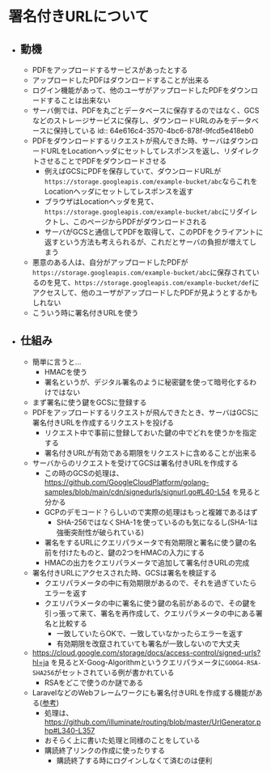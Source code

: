 # 署名付きURLについて
- ## 動機
	- PDFをアップロードするサービスがあったとする
	- アップロードしたPDFはダウンロードすることが出来る
	- ログイン機能があって、他のユーザがアップロードしたPDFをダウンロードすることは出来ない
	- サーバ側では、PDFを丸ごとデータベースに保存するのではなく、GCSなどのストレージサービスに保存し、ダウンロードURLのみをデータベースに保持している
	  id:: 64e616c4-3570-4bc6-878f-9fcd5e418eb0
	- PDFをダウンロードするリクエストが飛んできた時、サーバはダウンロードURLをLocationヘッダにセットしてレスポンスを返し、リダイレクトさせることでPDFをダウンロードさせる
		- 例えばGCSにPDFを保存していて、ダウンロードURLが`https://storage.googleapis.com/example-bucket/abc`ならこれをLocationヘッダにセットしてレスポンスを返す
		- ブラウザはLocationヘッダを見て、`https://storage.googleapis.com/example-bucket/abc`にリダイレクトし、このページからPDFがダウンロードされる
		- サーバがGCSと通信してPDFを取得して、このPDFをクライアントに返すという方法も考えられるが、これだとサーバの負担が増えてしまう
	- 悪意のある人は、自分がアップロードしたPDFが`https://storage.googleapis.com/example-bucket/abc`に保存されているのを見て、`https://storage.googleapis.com/example-bucket/def`にアクセスして、他のユーザがアップロードしたPDFが見ようとするかもしれない
	- こういう時に署名付きURLを使う
- ## 仕組み
	- 簡単に言うと...
		- HMACを使う
		- 署名というが、デジタル署名のように秘密鍵を使って暗号化するわけではない
	- まず署名に使う鍵をGCSに登録する
	- PDFをアップロードするリクエストが飛んできたとき、サーバはGCSに署名付きURLを作成するリクエストを投げる
		- リクエスト中で事前に登録しておいた鍵の中でどれを使うかを指定する
		- 署名付きURLが有効である期限をリクエストに含めることが出来る
	- サーバからのリクエストを受けてGCSは署名付きURLを作成する
		- この時のGCSの処理は、 https://github.com/GoogleCloudPlatform/golang-samples/blob/main/cdn/signedurls/signurl.go#L40-L54 を見ると分かる
		- GCPのデモコード？らしいので実際の処理はもっと複雑であるはず
			- SHA-256ではなくSHA-1を使っているのも気になるし(SHA-1は強衝突耐性が破られている)
		- 署名をするURLにクエリパラメータで有効期限と署名に使う鍵の名前を付けたものと、鍵の2つをHMACの入力にする
		- HMACの出力をクエリパラメータで追加して署名付きURLの完成
	- 署名付きURLにアクセスされた時、GCSは署名を検証する
		- クエリパラメータの中に有効期限があるので、それを過ぎていたらエラーを返す
		- クエリパラメータの中に署名に使う鍵の名前があるので、その鍵を引っ張って来て、署名を再作成して、クエリパラメータの中にある署名と比較する
			- 一致していたらOKで、一致していなかったらエラーを返す
			- 有効期限を改竄されていても署名が一致しないので大丈夫
	- https://cloud.google.com/storage/docs/access-control/signed-urls?hl=ja を見るとX-Goog-Algorithmというクエリパラメータに`GOOG4-RSA-SHA256`がセットされている例が書かれている
		- RSAをどこで使うのか謎である
	- LaravelなどのWebフレームワークにも署名付きURLを作成する機能がある([参考](https://readouble.com/laravel/9.x/ja/urls.html))
		- 処理は、 https://github.com/illuminate/routing/blob/master/UrlGenerator.php#L340-L357
		- おそらく上に書いた処理と同様のことをしている
		- 購読終了リンクの作成に使ったりする
			- 購読終了する時にログインしなくて済むのは便利
